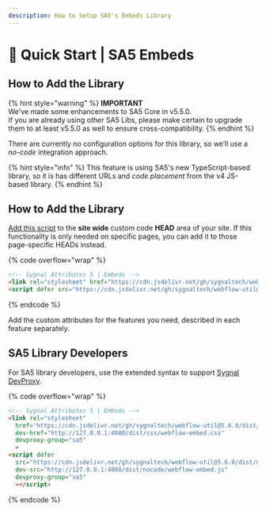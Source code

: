 ```yaml
---
description: How to Setup SA5's Embeds Library
---
```


# 🚀 Quick Start | SA5 Embeds

## How to Add the Library   <a href="#step-1---add-the-library" id="step-1---add-the-library"></a>

{% hint style="warning" %}
**IMPORTANT** \
We've made some enhancements to SA5 Core in v5.5.0. \
If you are already using other SA5 Libs, please make certain to upgrade them to at least v5.5.0 as well to ensure cross-compatibility.&#x20;
{% endhint %}

There are currently no configuration options for this library, so we’ll use a _no-code_ integration approach.

{% hint style="info" %}
This feature is using SA5's new TypeScript-based library, so it is has different URLs and _code placement_ from the v4 JS-based library.
{% endhint %}

## How to Add the Library <a href="#step-1---add-the-library" id="step-1---add-the-library"></a>

[Add this script](../overview/how-to-add-custom-code.md) to the **site wide** custom code **HEAD** area of your site. If this functionality is only needed on specific pages, you can add it to those page-specific HEADs instead. &#x20;

{% code overflow="wrap" %}
```html
<!-- Sygnal Attributes 5 | Embeds --> 
<link rel="stylesheet" href="https://cdn.jsdelivr.net/gh/sygnaltech/webflow-util@5.6.0/dist/css/webflow-embed.css"> 
<script defer src="https://cdn.jsdelivr.net/gh/sygnaltech/webflow-util@5.6.0/dist/nocode/webflow-embed.js"></script>
```
{% endcode %}

Add the custom attributes for the features you need, described in each feature separately. &#x20;

## SA5 Library Developers

For SA5 library developers, use the extended syntax to support [Sygnal DevProxy](https://engine.sygnal.com/devproxy).&#x20;

{% code overflow="wrap" %}
```html
<!-- Sygnal Attributes 5 | Embeds --> 
<link rel="stylesheet" 
  href="https://cdn.jsdelivr.net/gh/sygnaltech/webflow-util@5.6.0/dist/css/webflow-embed.css"
  dev-href="http://127.0.0.1:4000/dist/css/webflow-embed.css"
  devproxy-group="sa5"
  > 
<script defer 
  src="https://cdn.jsdelivr.net/gh/sygnaltech/webflow-util@5.6.0/dist/nocode/webflow-embed.js" 
  dev-src="http://127.0.0.1:4000/dist/nocode/webflow-embed.js"
  devproxy-group="sa5"
  ></script>
```
{% endcode %}



